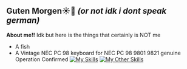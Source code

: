 ## Guten Morgen☀️👋 *(or not idk i dont speak german)*
**About me!!**
Idk but here is the things that certainly is NOT me
* A fish
* A Vintage NEC PC 98 keyboard for NEC PC 98 9801 9821 genuine Operation Confirmed
[![My Skills](https://skillicons.dev/icons?i=c)](https://skillicons.dev)
[![My Other Skills](https://skillicons.dev/icons?i=linux,redhat,vim,bash)](https://skillicons.dev)
<!--
**ueka12/ueka12** is a ✨ _special_ ✨ repository because its `README.md` (this file) appears on your GitHub profile.

Here are some ideas to get you started:

- 🔭 I’m currently working on ...
- 🌱 I’m currently learning ...
- 👯 I’m looking to collaborate on ...
- 🤔 I’m looking for help with ...
- 💬 Ask me about ...
- 📫 How to reach me: ...
- 😄 Pronouns: ...
- ⚡ Fun fact: ...
-->
